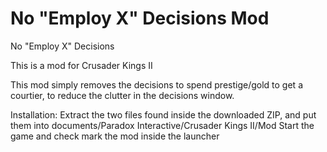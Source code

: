 # No "Employ X" Decisions Mod
No "Employ X" Decisions

This is a mod for Crusader Kings II

This mod simply removes the decisions to spend prestige/gold to get a courtier, to reduce the clutter in the decisions window.

Installation:
Extract the two files found inside the downloaded ZIP, and put them into documents/Paradox Interactive/Crusader Kings II/Mod
Start the game and check mark the mod inside the launcher

